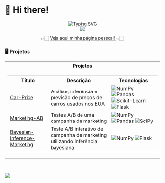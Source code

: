 # 👋 Hi there!

<p align="center">
<a href="https://github.com/Albert-Souza">
    <img src="https://readme-typing-svg.demolab.com?font=Georgia&size=18&duration=2000&pause=100&multiline=true&width=500&height=80&lines=Albert+Souza;Computer+Science+Student;Data+Science+%7C+AI" alt="Typing SVG" />
</a>
<br/>

<a href="https://github.com/Albert-Souza">
    <img src="https://github-stats-alpha.vercel.app/api?username=Albert-Souza&cc=22272e&tc=37BCF6&ic=fff&bc=0000">
</a>

<div align="center">
    👉🏻 <a href="https://www.albert-souza.com" target="_blank">Veja aqui minha página pessoal! </a> 👈🏻
</div>

 ### 🖥️ Projetos

<table>
  <tr>
    <th>Projetos</th>
  </tr>
  <tr>
    <td>
      <table>
        <tr>
          <th>Título</th>
          <th>Descrição</th>
          <th>Tecnologias</th>
        </tr>
          <td><a href="https://github.com/Albert-Souza/Car-Price">Car-Price</a></td>
          <td>Análise, inferência e previsão de preços de carros usados nos EUA</td>
          <td>
            <img src="https://img.shields.io/badge/NumPy-black?style=flat-square&logo=numpy" alt="NumPy">
            <img src="https://img.shields.io/badge/Pandas-black?style=flat-square&logo=pandas" alt="Pandas">
            <img src="https://img.shields.io/badge/Scikit--Learn-black?style=flat-square&logo=scikit-learn" alt="Scikit-Learn">
            <img src="https://img.shields.io/badge/Flask-black?style=flat-square&logo=flask" alt="Flask">
          </td>
        </tr>
        <tr>
          <td><a href="https://github.com/Albert-Souza/Marketing-AB">Marketing-AB</a></td>
          <td>Testes A/B de uma campanha de marketing</td>
          <td>
            <img src="https://img.shields.io/badge/NumPy-black?style=flat-square&logo=numpy" alt="NumPy">
            <img src="https://img.shields.io/badge/Pandas-black?style=flat-square&logo=pandas" alt="Pandas">
            <img src="https://img.shields.io/badge/SciPy-black?style=flat-square&logo=scipy" alt="SciPy">
          </td>
        </tr>
        <tr>
        <tr>
          <td><a href="https://github.com/Albert-Souza/Bayesian-Inference-Marketing">Bayesian-Inference-Marketing</a></td>
          <td>Teste A/B interativo de campanha de marketing utilizando inferência bayesiana</td>
          <td>
            <img src="https://img.shields.io/badge/NumPy-black?style=flat-square&logo=numpy" alt="NumPy">
            <img src="https://img.shields.io/badge/Flask-black?style=flat-square&logo=flask" alt="Flask">
          </td>
        </tr>
      </table>
    </td>
  </tr>
</table>

<br>


![](http://github-profile-summary-cards.vercel.app/api/cards/profile-details?username=Albert-Souza&theme=dracula) 

